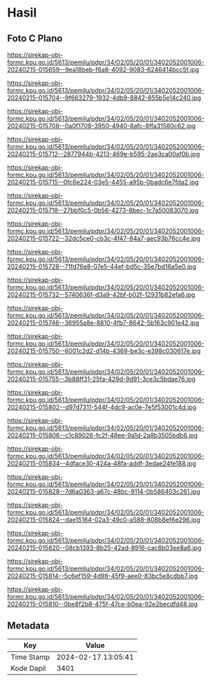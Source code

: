# Hasil

## Foto C Plano

https://sirekap-obj-formc.kpu.go.id/5613/pemilu/pdpr/34/02/05/20/01/3402052001006-20240215-015659--9ea18beb-f6a8-4092-9083-6246414bcc5f.jpg

https://sirekap-obj-formc.kpu.go.id/5613/pemilu/pdpr/34/02/05/20/01/3402052001006-20240215-015704--9f663279-1932-4db9-8842-855b5e14c240.jpg

https://sirekap-obj-formc.kpu.go.id/5613/pemilu/pdpr/34/02/05/20/01/3402052001006-20240215-015708--0a0f1708-3950-4940-8afc-8ffa31580c62.jpg

https://sirekap-obj-formc.kpu.go.id/5613/pemilu/pdpr/34/02/05/20/01/3402052001006-20240215-015712--2877944b-4213-469e-b595-2ae3ca00af0b.jpg

https://sirekap-obj-formc.kpu.go.id/5613/pemilu/pdpr/34/02/05/20/01/3402052001006-20240215-015715--0fc6e224-03e5-4455-a95b-0badc6e7fda2.jpg

https://sirekap-obj-formc.kpu.go.id/5613/pemilu/pdpr/34/02/05/20/01/3402052001006-20240215-015718--27bbf0c5-0b56-4273-8bec-1c7a50083070.jpg

https://sirekap-obj-formc.kpu.go.id/5613/pemilu/pdpr/34/02/05/20/01/3402052001006-20240215-015722--32dc5ce0-cb3c-4f47-84a7-aec93b76cc4e.jpg

https://sirekap-obj-formc.kpu.go.id/5613/pemilu/pdpr/34/02/05/20/01/3402052001006-20240215-015728--71fd76e8-07e5-44ef-bd5c-35e7bd16a5e0.jpg

https://sirekap-obj-formc.kpu.go.id/5613/pemilu/pdpr/34/02/05/20/01/3402052001006-20240215-015732--5740636f-d3a9-42bf-b02f-12931b82efa6.jpg

https://sirekap-obj-formc.kpu.go.id/5613/pemilu/pdpr/34/02/05/20/01/3402052001006-20240215-015746--36955a8e-8810-4fb7-8642-5b163c901e42.jpg

https://sirekap-obj-formc.kpu.go.id/5613/pemilu/pdpr/34/02/05/20/01/3402052001006-20240215-015750--6001c2d2-d14b-4369-be3c-e398c030617e.jpg

https://sirekap-obj-formc.kpu.go.id/5613/pemilu/pdpr/34/02/05/20/01/3402052001006-20240215-015755--3b88ff31-25fa-429d-9d91-3ce3c5bdae76.jpg

https://sirekap-obj-formc.kpu.go.id/5613/pemilu/pdpr/34/02/05/20/01/3402052001006-20240215-015802--d97d7311-544f-4dc9-ac0e-7e5f53001c4d.jpg

https://sirekap-obj-formc.kpu.go.id/5613/pemilu/pdpr/34/02/05/20/01/3402052001006-20240215-015806--c1c89026-fc2f-48ee-9a1d-2a8b3505bdb6.jpg

https://sirekap-obj-formc.kpu.go.id/5613/pemilu/pdpr/34/02/05/20/01/3402052001006-20240215-015834--4dface30-424a-48fa-addf-3edae24fe188.jpg

https://sirekap-obj-formc.kpu.go.id/5613/pemilu/pdpr/34/02/05/20/01/3402052001006-20240215-015828--7d6a0363-a67c-48bc-9114-0b586403c261.jpg

https://sirekap-obj-formc.kpu.go.id/5613/pemilu/pdpr/34/02/05/20/01/3402052001006-20240215-015824--dae15164-02a3-49c0-a588-808b8ef6e296.jpg

https://sirekap-obj-formc.kpu.go.id/5613/pemilu/pdpr/34/02/05/20/01/3402052001006-20240215-015820--08cb1393-8b25-42ad-8916-cac8b03ee8a6.jpg

https://sirekap-obj-formc.kpu.go.id/5613/pemilu/pdpr/34/02/05/20/01/3402052001006-20240215-015814--5c6ef159-4d98-45f9-aee0-83bc5e8cdbb7.jpg

https://sirekap-obj-formc.kpu.go.id/5613/pemilu/pdpr/34/02/05/20/01/3402052001006-20240215-015810--0be8f2b8-475f-47ce-b0ea-92e2becdfd48.jpg


## Metadata

| Key        | Value               |
| ---------- | ------------------- |
| Time Stamp | 2024-02-17 13:05:41 |
| Kode Dapil | 3401                |



